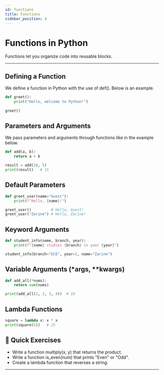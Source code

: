 ```yaml
---
id: functions
title: Functions
sidebar_position: 4
---
```


# Functions in Python

Functions let you organize code into reusable blocks.

---

##  Defining a Function
We define a function in Python with the use of def(). Below is an example.
```python
def greet():
    print("Hello, welcome to Python!")
    
greet()
```
## Parameters and Arguments
We pass parameters and arguments through functions like in the example below. 
```python
def add(a, b):
    return a + b

result = add(10, 5)
print(result)   # 15
```
## Default Parameters
```python
def greet_user(name="Guest"):
    print(f"Hello, {name}!")

greet_user()         # Hello, Guest!
greet_user("Zarine") # Hello, Zarine!
```

## Keyword Arguments
```python
def student_info(name, branch, year):
    print(f"{name} studies {branch} in year {year}")

student_info(branch="ECE", year=2, name="Zarine")
```
## Variable Arguments (*args, **kwargs)
```python
def add_all(*nums):
    return sum(nums)

print(add_all(1, 2, 3, 4))  # 10
```

## Lambda Functions

```python
square = lambda x: x * x
print(square(5))   # 25
```

## 📝 Quick Exercises
- Write a function multiply(x, y) that returns the product.
- Write a function is_even(num) that prints "Even" or "Odd".
- Create a lambda function that reverses a string.


---


